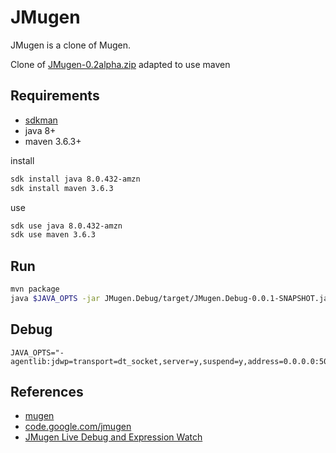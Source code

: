 # JMugen

JMugen is a clone of Mugen.

Clone of [JMugen-0.2alpha.zip](https://sourceforge.net/projects/mugen-net/files/) adapted to use maven

## Requirements
* [sdkman](https://sdkman.io/install)
* java 8+
* maven 3.6.3+

install
```sh
sdk install java 8.0.432-amzn
sdk install maven 3.6.3
```

use
```sh
sdk use java 8.0.432-amzn
sdk use maven 3.6.3
```

## Run


```sh
mvn package
java $JAVA_OPTS -jar JMugen.Debug/target/JMugen.Debug-0.0.1-SNAPSHOT.jar
```

## Debug
```properties
JAVA_OPTS="-agentlib:jdwp=transport=dt_socket,server=y,suspend=y,address=0.0.0.0:5005"

```

## References
* [mugen](https://en.wikipedia.org/wiki/Mugen_(game_engine))
* [code.google.com/jmugen](https://code.google.com/archive/p/jmugen/)
* [JMugen Live Debug and Expression Watch](https://www.youtube.com/watch?v=6uVFrC91OU8)